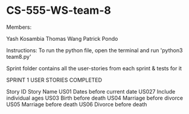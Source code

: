 # CS-555-WS-team-8

Members:

Yash Kosambia
Thomas Wang
Patrick Pondo

Instructions:
To run the python file, open the terminal and run 'python3 team8.py'

Sprint folder contains all the user-stories from each sprint & tests for it


SPRINT 1 
USER STORIES COMPLETED 

Story ID	Story Name
US01	Dates before current date
US027	Include individual ages
US03	Birth before death
US04	Marriage before divorce
US05	Marriage before death
US06	Divorce before death

